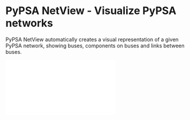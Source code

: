 # PyPSA NetView - Visualize PyPSA networks
PyPSA NetView automatically creates a visual representation of a given PyPSA network, showing buses, components on buses and links between buses. 

![Image Description](extra/two_bus_example.pdf)
